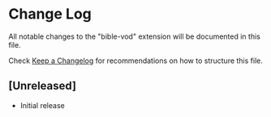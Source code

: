 # Change Log

All notable changes to the "bible-vod" extension will be documented in this file.

Check [Keep a Changelog](http://keepachangelog.com/) for recommendations on how to structure this file.

## [Unreleased]

- Initial release